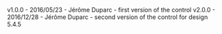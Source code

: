 v1.0.0 - 2016/05/23 - Jérôme Duparc - first version of the control
v2.0.0 - 2016/12/28 - Jérôme Duparc - second version of the control for design 5.4.5